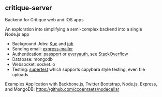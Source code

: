 ## critique-server

Backend for Critique web and iOS apps

An exploration into simplifying a semi-complex backend into a single Node.js app

  * Background Jobs: [Kue](https://github.com/learnboost/kue) and [job](https://npmjs.org/package/job)
  * Sending email: [express-mailer](https://npmjs.org/package/express-mailer)
  * Authentication: [passport](https://github.com/jaredhanson/passport) or [everyauth](https://github.com/bnoguchi/everyauth), see [StackOverflow](http://stackoverflow.com/questions/8370045/authentication-solutions-for-node-js)
  * Database: mongodb
  * Websocket: socket.io
  * Testing: [supertest](https://github.com/visionmedia/supertest) which supports capybara style testing, even file uploads

Examples Application with Backbone.js, Twitter Bootstrap, Node.js, Express, and MongoDB: https://github.com/ccoenraets/nodecellar
